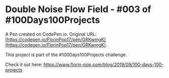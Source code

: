 # Double Noise Flow Field - #003 of #100Days100Projects

A Pen created on CodePen.io. Original URL: [https://codepen.io/FlorinPop17/pen/GRKwmgK](https://codepen.io/FlorinPop17/pen/GRKwmgK).

This project is part of the #100Days100Projects challenge.

Check it out here: https://www.florin-pop.com/blog/2019/09/100-days-100-projects
